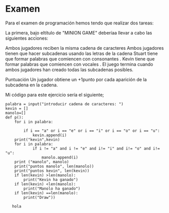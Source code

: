 # Examen
Para el examen de programación hemos tendo que realizar dos tareas:

La primera, bajo eltítulo de "MINION GAME" deberíaa llevar a cabo las siguientes acciones:

Ambos jugadores reciben la misma cadena de caracteres
Ambos jugadores tienen que hacer subcadenas usando las letras de la cadena
Stuart tiene que formar palabras que comiencen con consonantes .
Kevin tiene que formar palabras que comiencen con vocales .
El juego termina cuando ambos jugadores han creado todas las subcadenas posibles.

Puntuación
Un jugador obtiene un +1punto por cada aparición de la subcadena en la cadena.

Mi código para este ejercicio sería el siguiente;


```(print("Minion Game")
palabra = input("introducir cadena de caracteres: ")
kevin = []
manolo=[]
def p():
    for i in palabra:
        
        if i == "a" or i == "e" or i == "i" or i == "o" or i == "u":
            kevin.append(i)
    print("kevin",kevin)
    for i in palabra:
            if i != "a" and i != "e" and i!= "i" and i!= "o" and i!= "u":
                manolo.append(i)
    print ("manolo", manolo)
    print("puntos manolo", len(manolo))
    print("puntos kevin", len(kevin))
    if len(kevin) >len(manolo):
        print("Kevin ha ganado")
    if len(kevin) <len(manolo):
        print("Manolo ha ganado")
    if len(kevin) ==len(manolo):
        print("Draw"))
        
   hola
